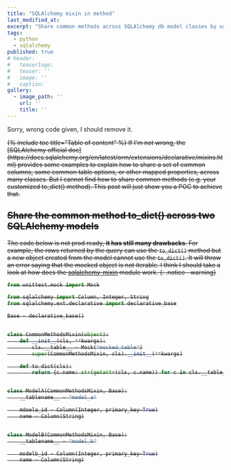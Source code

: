 ```yaml
---
title: "SQLAlchemy mixin in method"
last_modified_at:
excerpt: "Share common methods across SQLAlchemy db model classes by using mixin."
tags:
  - python
  - sqlalchemy
published: true
# header:
#   teaserlogo:
#   teaser: ''
#   image: ''
#   caption:
gallery:
  - image_path: ''
    url: ''
    title: ''
---
```



Sorry, wrong code given, I should remove it.

<s>
{% include toc title="Table of content" %}
If I'm not wrong, the [SQLAlchemy official doc](https://docs.sqlalchemy.org/en/latest/orm/extensions/declarative/mixins.html) provides some examples to explain how to share a set of common columns, some common table options, or other mapped properties, across many classes. But I cannot find how to share common methods (e.g. your customized to_dict() method). This post will just show you a POC to achieve that.

## Share the common method to_dict() across two SQLAlchemy models

The code below is not prod ready, **it has still many drawbacks**.
For example, the rows returned by the query can use the `to_dict()` method but a new object created from the model cannot use the `to_dict()`. It will throw an error saying that the mocked object is not iterable. I think I should take a look at how does the [sqlalchemy-mixin](https://github.com/absent1706/sqlalchemy-mixins) module work.
{: .notice--warning}


```python
from unittest.mock import Mock

from sqlalchemy import Column, Integer, String
from sqlalchemy.ext.declarative import declarative_base

Base = declarative_base()


class CommonMethodsMixin(object):
    def __init__(cls, **kwargs):
        cls.__table__ = Mock("mocked_table")
        super(CommonMethodsMixin, cls).__init__(**kwargs)

    def to_dict(cls):
        return {c.name: str(getattr(cls, c.name)) for c in cls.__table__.columns}


class ModelA(CommonMethodsMixin, Base):
    __tablename__ = "model_a"

    mdoela_id = Column(Integer, primary_key=True)
    name = Column(String)


class ModelB(CommonMethodsMixin, Base):
    __tablename__ = "model_b"

    modelb_id = Column(Integer, primary_key=True)
    name = Column(String)
```
</s>

